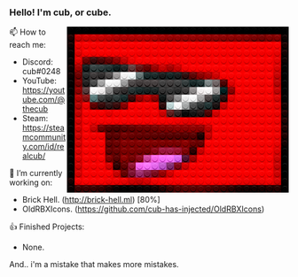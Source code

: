 
### Hello! I'm cub, or cube.

<img src="./legofy2.png" width="400" height="300" align="right"/>

📫 How to reach me:
- Discord: cub#0248
- YouTube: https://youtube.com/@thecub
- Steam: https://steamcommunity.com/id/realcub/

🔭 I’m currently working on:
- Brick Hell. (http://brick-hell.ml) [80%]
- OldRBXIcons. (https://github.com/cub-has-injected/OldRBXIcons)

👍 Finished Projects:
- None.

And.. i'm a mistake that makes more mistakes.
